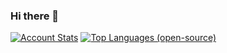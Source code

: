 ### Hi there 👋

[![Account Stats](https://github-readme-stats-fork.vercel.app/api?username=NAndras95&count_private=true&show_icons=true&theme=dracula)](https://github.com/NAndras95)
[![Top Languages (open-source)](https://github-readme-stats-fork.vercel.app/api/top-langs/?username=NAndras95&theme=dracula)](https://github.com/NAndras95)

<!--
**NAndras95/NAndras95** is a ✨ _special_ ✨ repository because its `README.md` (this file) appears on your GitHub profile.

Here are some ideas to get you started:

- 🔭 I’m currently working on ...
- 🌱 I’m currently learning ...
- 👯 I’m looking to collaborate on ...
- 🤔 I’m looking for help with ...
- 💬 Ask me about ...
- 📫 How to reach me: ...
- 😄 Pronouns: ...
- ⚡ Fun fact: ...
-->
